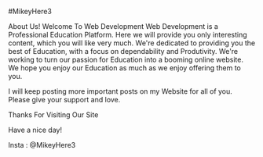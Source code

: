 #MikeyHere3

About Us!
Welcome To Web Development
Web Development is a Professional Education Platform. Here we will provide you only interesting content, which you will like very much. We're dedicated to providing you the best of Education, with a focus on dependability and Produtivity. We're working to turn our passion for Education into a booming online website. We hope you enjoy our Education as much as we enjoy offering them to you.

I will keep posting more important posts on my Website for all of you. Please give your support and love.

Thanks For Visiting Our Site

Have a nice day!

Insta : @MikeyHere3
